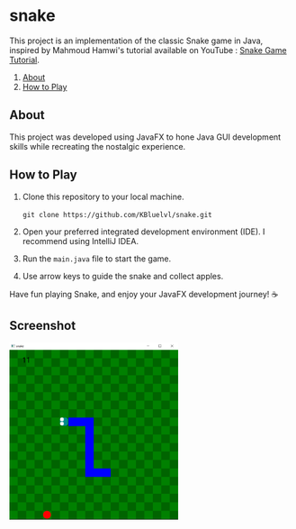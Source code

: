 # snake
This project is an implementation of the classic Snake game in Java, inspired by Mahmoud Hamwi's tutorial available on YouTube : [Snake Game Tutorial](https://www.youtube.com/watch?v=H9WjCyPFOug).

1. [About](#About)
2. [How to Play](#How-to-Play)

## About
This project was developed using JavaFX to hone Java GUI development skills while recreating the nostalgic experience.

## How to Play

1. Clone this repository to your local machine.

    `git clone https://github.com/KBluelvl/snake.git`
  
2. Open your preferred integrated development environment (IDE). I recommend using IntelliJ IDEA.
3. Run the `main.java` file to start the game.
4. Use arrow keys to guide the snake and collect apples.

Have fun playing Snake, and enjoy your JavaFX development journey! ☕️

## Screenshot
<img src="https://github.com/KBluelvl/snake/blob/main/image/screen1.PNG" width="300">
